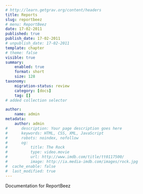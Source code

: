 ```yaml
---
# http://learn.getgrav.org/content/headers
title: Reports
slug: reportbeez
# menu: ReportBeez
date: 17-02-2011
published: true
publish_date: 17-02-2011
# unpublish_date: 17-02-2011
template: chapter
# theme: false
visible: true
summary:
    enabled: true
    format: short
    size: 128
taxonomy:
    migration-status: review
    category: [docs]
    tag: []
# added collection selector

author:
    name: admin
metadata:
    author: admin
#      description: Your page description goes here
#      keywords: HTML, CSS, XML, JavaScript
#      robots: noindex, nofollow
#      og:
#          title: The Rock
#          type: video.movie
#          url: http://www.imdb.com/title/tt0117500/
#          image: http://ia.media-imdb.com/images/rock.jpg
#  cache_enable: false
#  last_modified: true
---
```


Documentation for ReportBeez
